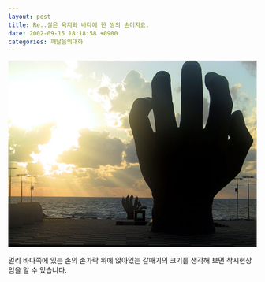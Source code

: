 ```yaml
---
layout: post
title: Re..실은 육지와 바다에 한 쌍의 손이지요.
date: 2002-09-15 18:18:58 +0900
categories: 깨달음의대화
---
```

<img src="./files/attach/images/198/369/1032081538.jpg" border="0" alt="" />  
  
멀리 바다쪽에 있는 손의 손가락 위에 앉아있는 갈매기의 크기를 생각해 보면 착시현상임을 알 수 있습니다.